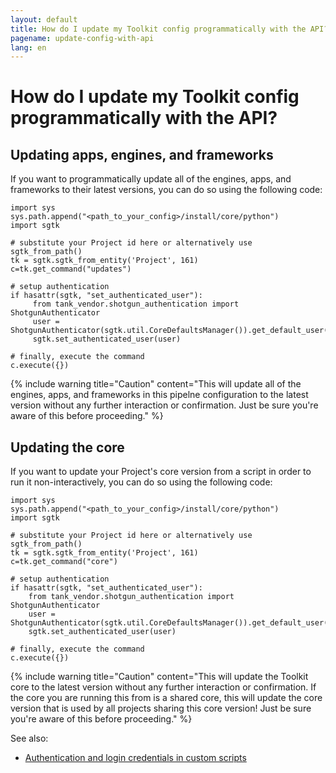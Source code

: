 ```yaml
---
layout: default
title: How do I update my Toolkit config programmatically with the API?
pagename: update-config-with-api
lang: en
---
```


# How do I update my Toolkit config programmatically with the API?

## Updating apps, engines, and frameworks
If you want to programmatically update all of the engines, apps, and frameworks to their latest versions, you can do so using the following code:

```
import sys
sys.path.append("<path_to_your_config>/install/core/python")
import sgtk

# substitute your Project id here or alternatively use sgtk_from_path()
tk = sgtk.sgtk_from_entity('Project', 161)
c=tk.get_command("updates")

# setup authentication
if hasattr(sgtk, "set_authenticated_user"): 
     from tank_vendor.shotgun_authentication import ShotgunAuthenticator
     user = ShotgunAuthenticator(sgtk.util.CoreDefaultsManager()).get_default_user() 
     sgtk.set_authenticated_user(user)

# finally, execute the command
c.execute({})
```

{% include warning title="Caution" content="This will update all of the engines, apps, and frameworks in this pipelne configuration to the latest version without any further interaction or confirmation. Just be sure you're aware of this before proceeding." %}

## Updating the core

If you want to update your Project's core version from a script in order to run it non-interactively, you can do so using the following code:

    import sys
    sys.path.append("<path_to_your_config>/install/core/python")
    import sgtk

    # substitute your Project id here or alternatively use sgtk_from_path()
    tk = sgtk.sgtk_from_entity('Project', 161)
    c=tk.get_command("core")

    # setup authentication
    if hasattr(sgtk, "set_authenticated_user"): 
        from tank_vendor.shotgun_authentication import ShotgunAuthenticator
        user = ShotgunAuthenticator(sgtk.util.CoreDefaultsManager()).get_default_user() 
        sgtk.set_authenticated_user(user)

    # finally, execute the command
    c.execute({})

{% include warning title="Caution" content="This will update the Toolkit core to the latest version without any further interaction or confirmation. If the core you are running this from is a shared core, this will update the core version that is used by all projects sharing this core version! Just be sure you're aware of this before proceeding." %}

See also:

- [Authentication and login credentials in custom scripts](https://support.shotgunsoftware.com/entries/95445997-How-do-I-work-with-authentication-and-login-credentials-in-custom-scripts-)
